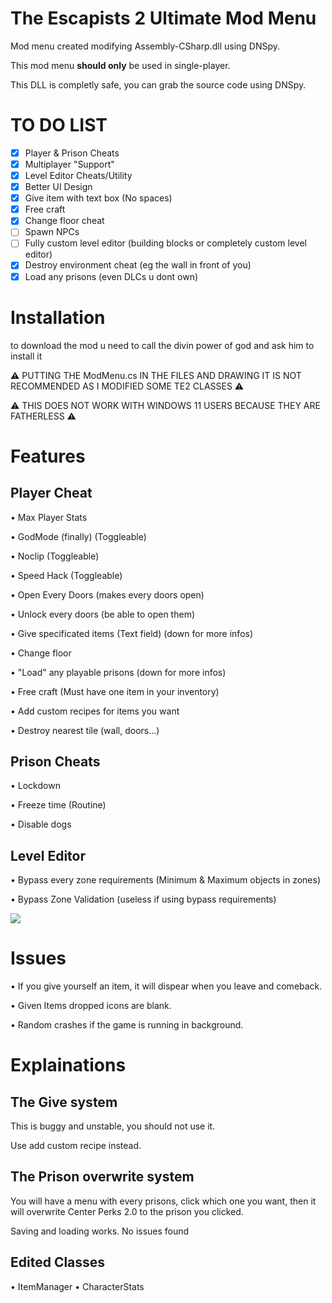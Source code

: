 # The Escapists 2 Ultimate Mod Menu

Mod menu created modifying Assembly-CSharp.dll using DNSpy.

This mod menu **should only** be used in single-player.

This DLL is completly safe, you can grab the source code using DNSpy.

# TO DO LIST

- [x] Player & Prison Cheats
- [x] Multiplayer "Support"
- [x] Level Editor Cheats/Utility
- [x] Better UI Design
- [x] Give item with text box (No spaces)
- [x] Free craft
- [x] Change floor cheat
- [ ] Spawn NPCs
- [ ] Fully custom level editor (building blocks or completely custom level editor)
- [x] Destroy environment cheat (eg the wall in front of you)
- [x] Load any prisons (even DLCs u dont own)

# Installation

to download the mod u need to call the divin power of god and ask him to install it

⚠️ PUTTING THE ModMenu.cs IN THE FILES AND DRAWING IT IS NOT RECOMMENDED AS I MODIFIED SOME TE2 CLASSES ⚠️ 

⚠️ THIS DOES NOT WORK WITH WINDOWS 11 USERS BECAUSE THEY ARE FATHERLESS ⚠️ 

# Features

## Player Cheat

• Max Player Stats

• GodMode (finally) (Toggleable)

• Noclip (Toggleable)

• Speed Hack (Toggleable)

• Open Every Doors (makes every doors open)

• Unlock every doors (be able to open them)

• Give specificated items (Text field) (down for more infos)

• Change floor

• "Load" any playable prisons (down for more infos)

• Free craft (Must have one item in your inventory)

• Add custom recipes for items you want

• Destroy nearest tile (wall, doors...)

## Prison Cheats

• Lockdown

• Freeze time (Routine)

• Disable dogs

## Level Editor 

• Bypass every zone requirements (Minimum & Maximum objects in zones)

• Bypass Zone Validation (useless if using bypass requirements)

![](https://media.discordapp.net/attachments/1123000484437958697/1131781481782591580/image.png)


# Issues

• If you give yourself an item, it will dispear when you leave and comeback.

• Given Items dropped icons are blank.

• Random crashes if the game is running in background.

# Explainations

## The Give system

This is buggy and unstable, you should not use it.

Use add custom recipe instead.

## The Prison overwrite system

You will have a menu with every prisons, click which one you want, then it will overwrite Center Perks 2.0 to the prison you clicked.

Saving and loading works. No issues found

## Edited Classes

• ItemManager
• CharacterStats
